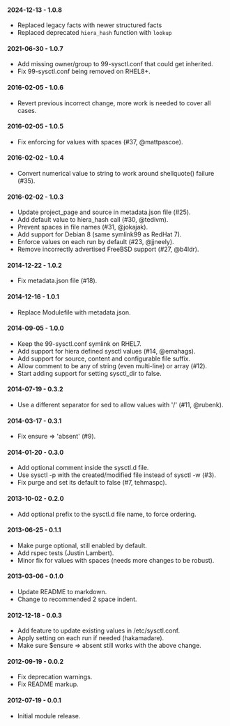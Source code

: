 #### 2024-12-13 - 1.0.8
* Replaced legacy facts with newer structured facts
* Replaced deprecated `hiera_hash` function with `lookup`

#### 2021-06-30 - 1.0.7
* Add missing owner/group to 99-sysctl.conf that could get inherited.
* Fix 99-sysctl.conf being removed on RHEL8+.

#### 2016-02-05 - 1.0.6
* Revert previous incorrect change, more work is needed to cover all cases.

#### 2016-02-05 - 1.0.5
* Fix enforcing for values with spaces (#37, @mattpascoe).

#### 2016-02-02 - 1.0.4
* Convert numerical value to string to work around shellquote() failure (#35).

#### 2016-02-02 - 1.0.3
* Update project_page and source in metadata.json file (#25).
* Add default value to hiera_hash call (#30, @tedivm).
* Prevent spaces in file names (#31, @jokajak).
* Add support for Debian 8 (same symlink99 as RedHat 7).
* Enforce values on each run by default (#23, @jjneely).
* Remove incorrectly advertised FreeBSD support (#27, @b4ldr).

#### 2014-12-22 - 1.0.2
* Fix metadata.json file (#18).

#### 2014-12-16 - 1.0.1
* Replace Modulefile with metadata.json.

#### 2014-09-05 - 1.0.0
* Keep the 99-sysctl.conf symlink on RHEL7.
* Add support for hiera defined sysctl values (#14, @emahags).
* Add support for source, content and configurable file suffix.
* Allow comment to be any of string (even multi-line) or array (#12).
* Start adding support for setting sysctl_dir to false.

#### 2014-07-19 - 0.3.2
* Use a different separator for sed to allow values with '/' (#11, @rubenk).

#### 2014-03-17 - 0.3.1
* Fix ensure => 'absent' (#9).

#### 2014-01-20 - 0.3.0
* Add optional comment inside the sysctl.d file.
* Use sysctl -p with the created/modified file instead of sysctl -w (#3).
* Fix purge and set its default to false (#7, tehmaspc).

#### 2013-10-02 - 0.2.0
* Add optional prefix to the sysctl.d file name, to force ordering.

#### 2013-06-25 - 0.1.1
* Make purge optional, still enabled by default.
* Add rspec tests (Justin Lambert).
* Minor fix for values with spaces (needs more changes to be robust).

#### 2013-03-06 - 0.1.0
* Update README to markdown.
* Change to recommended 2 space indent.

#### 2012-12-18 - 0.0.3
* Add feature to update existing values in /etc/sysctl.conf.
* Apply setting on each run if needed (hakamadare).
* Make sure $ensure => absent still works with the above change.

#### 2012-09-19 - 0.0.2
* Fix deprecation warnings.
* Fix README markup.

#### 2012-07-19 - 0.0.1
* Initial module release.
